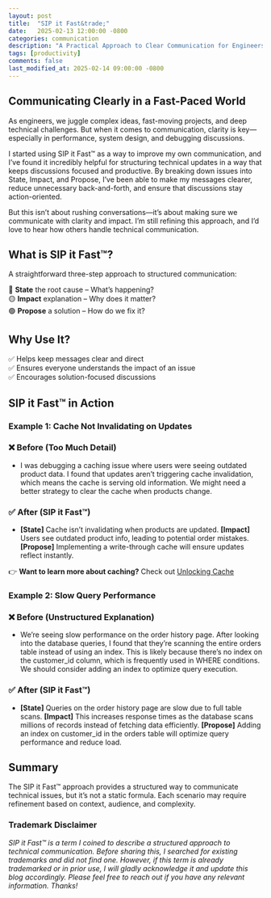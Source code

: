 ```yaml
---
layout: post
title:  "SIP it Fast&trade;"
date:   2025-02-13 12:00:00 -0800
categories: communication  
description: "A Practical Approach to Clear Communication for Engineers"
tags: [productivity]
comments: false
last_modified_at: 2025-02-14 09:00:00 -0800
---
```


## Communicating Clearly in a Fast-Paced World

As engineers, we juggle complex ideas, fast-moving projects, and deep technical challenges. But when it comes to communication, clarity is key—especially in performance, system design, and debugging discussions.

I started using SIP it Fast™ as a way to improve my own communication, and I’ve found it incredibly helpful for structuring technical updates in a way that keeps discussions focused and productive. By breaking down issues into State, Impact, and Propose, I’ve been able to make my messages clearer, reduce unnecessary back-and-forth, and ensure that discussions stay action-oriented.

But this isn’t about rushing conversations—it’s about making sure we communicate with clarity and impact. I’m still refining this approach, and I’d love to hear how others handle technical communication.

## What is SIP it Fast&trade;?

A straightforward three-step approach to structured communication:

🔴 **State** the root cause – What’s happening?  
🟡 **Impact** explanation – Why does it matter?  
🟢 **Propose** a solution – How do we fix it?

## Why Use It?
✅ Helps keep messages clear and direct  
✅ Ensures everyone understands the impact of an issue  
✅ Encourages solution-focused discussions  

## SIP it Fast&trade; in Action

### Example 1: Cache Not Invalidating on Updates

### ❌ Before (Too Much Detail)
- I was debugging a caching issue where users were seeing outdated product data. I found that updates aren’t triggering cache invalidation, which means the cache is serving old information. We might need a better strategy to clear the cache when products change.

### ✅  After (SIP it Fast&trade;)
- **[State]** Cache isn’t invalidating when products are updated. **[Impact]** Users see outdated product info, leading to potential order mistakes. **[Propose]** Implementing a write-through cache will ensure updates reflect instantly.

👉 **Want to learn more about caching?** Check out [Unlocking Cache](https://samsond.github.io/posts/unlocking-cache/)  

### Example 2: Slow Query Performance

### ❌ Before (Unstructured Explanation)
- We’re seeing slow performance on the order history page. After looking into the database queries, I found that they’re scanning the entire orders table instead of using an index. This is likely because there’s no index on the customer_id column, which is frequently used in WHERE conditions. We should consider adding an index to optimize query execution.

### ✅ After (SIP it Fast&trade;)
- **[State]** Queries on the order history page are slow due to full table scans. **[Impact]** This increases response times as the database scans millions of records instead of fetching data efficiently. **[Propose]** Adding an index on customer_id in the orders table will optimize query performance and reduce load.

## Summary
The SIP it Fast&trade; approach provides a structured way to communicate technical issues, but it’s not a static formula. Each scenario may require refinement based on context, audience, and complexity.

### **Trademark Disclaimer**  

*SIP it Fast&trade; is a term I coined to describe a structured approach to technical communication. Before sharing this, I searched for existing trademarks and did not find one. However, if this term is already trademarked or in prior use, I will gladly acknowledge it and update this blog accordingly. Please feel free to reach out if you have any relevant information. Thanks!*  
